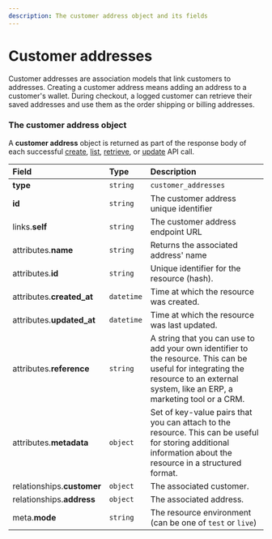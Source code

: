 ```yaml
---
description: The customer address object and its fields
---
```


# Customer addresses

Customer addresses are association models that link customers to addresses.
Creating a customer address means adding an address to a customer's wallet.
During checkout, a logged customer can retrieve their saved addresses and use them as the order shipping or billing addresses.


### The customer address object

A **customer address** object is returned as part of the response body of each successful
[create](https://docs.commercelayer.io/api/resources/customer_addresses/create_customer_address),
[list](https://docs.commercelayer.io/api/resources/customer_addresses/list_customer_addresses),
[retrieve](https://docs.commercelayer.io/api/resources/customer_addresses/retrieve_customer_address),
or [update](https://docs.commercelayer.io/api/resources/customer_addresses/update_customer_address) API call.

| Field | Type | Description |
| :--- | :--- | :--- |
| **type** | `string` | `customer_addresses` |
| **id** | `string` | The customer address unique identifier |
| links.**self** | `string` | The customer address endpoint URL |
| attributes.**name** | `string` | Returns the associated address' name |
| attributes.**id** | `string` | Unique identifier for the resource (hash). |
| attributes.**created_at** | `datetime` | Time at which the resource was created. |
| attributes.**updated_at** | `datetime` | Time at which the resource was last updated. |
| attributes.**reference** | `string` | A string that you can use to add your own identifier to the resource. This can be useful for integrating the resource to an external system, like an ERP, a marketing tool or a CRM. |
| attributes.**metadata** | `object` | Set of key-value pairs that you can attach to the resource. This can be useful for storing additional information about the resource in a structured format. |
| relationships.**customer** | `object` | The associated customer. |
| relationships.**address** | `object` | The associated address. |
| meta.**mode** | `string` | The resource environment \(can be one of `test` or `live`\) |
